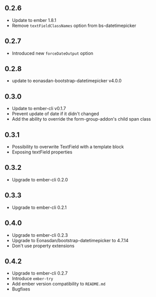## 0.2.6

* Update to ember 1.8.1
* Remove `textFieldClassNames` option from bs-datetimepicker

## 0.2.7

* Introduced new `forceDateOutput` option

## 0.2.8

* update to eonasdan-bootstrap-datetimepicker v4.0.0


## 0.3.0

* Update to ember-cli v0.1.7
* Prevent update of date if it didn't changed
* Add the ability to override the form-group-addon's child span class

## 0.3.1

* Possibility to overwrite TextField with a template block
* Exposing textField properties

## 0.3.2

* Upgrade to ember-cli 0.2.0

## 0.3.3

* Upgrade to ember-cli 0.2.1

## 0.4.0

* Upgrade to ember-cli 0.2.3
* Upgrade to Eonasdan/bootstrap-datetimepicker to 4.7.14
* Don't use property extensions

## 0.4.2

* Upgrade to ember-cli 0.2.7
* Introduce `ember-try`
* Add ember version compatibility to `README.md`
* Bugfixes



